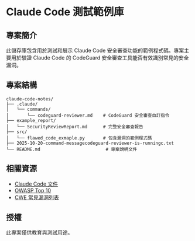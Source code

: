 # Claude Code 測試範例庫

## 專案簡介

此儲存庫包含用於測試和展示 Claude Code 安全審查功能的範例程式碼。專案主要用於驗證 Claude Code 的 CodeGuard 安全審查工具能否有效識別常見的安全漏洞。

## 專案結構

```
claude-code-notes/
├── .claude/
│   └── commands/
│       └── codeguard-reviewer.md    # CodeGuard 安全審查自訂指令
├── example_report/
│   └── SecurityReviewReport.md      # 完整安全審查報告
├── src/
│   └── flawed_code_exmaple.py       # 包含漏洞的範例程式碼
├── 2025-10-20-command-messagecodeguard-reviewer-is-runningc.txt
└── README.md                         # 專案說明文件
```

## 相關資源

- [Claude Code 文件](https://docs.claude.com/en/docs/claude-code)
- [OWASP Top 10](https://owasp.org/www-project-top-ten/)
- [CWE 常見漏洞列表](https://cwe.mitre.org/)

## 授權

此專案僅供教育與測試用途。
